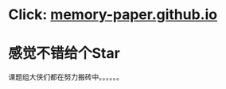 # Click: [memory-paper.github.io](https://memory-paper.github.io/)

# 感觉不错给个Star

课题组大侠们都在努力搬砖中。。。。。。
